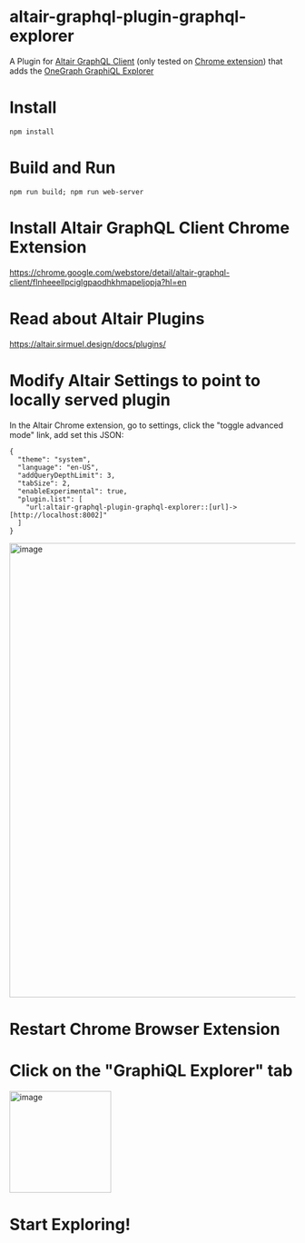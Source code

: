 # altair-graphql-plugin-graphql-explorer

A Plugin for [Altair GraphQL Client](https://altair.sirmuel.design/) (only tested on [Chrome extension](https://chrome.google.com/webstore/detail/altair-graphql-client/flnheeellpciglgpaodhkhmapeljopja?hl=en)) that adds the [OneGraph GraphiQL Explorer](https://github.com/OneGraph/graphiql-explorer)

# Install

```
npm install
```

# Build and Run

```
npm run build; npm run web-server
```

# Install Altair GraphQL Client Chrome Extension

https://chrome.google.com/webstore/detail/altair-graphql-client/flnheeellpciglgpaodhkhmapeljopja?hl=en

# Read about Altair Plugins

https://altair.sirmuel.design/docs/plugins/

# Modify Altair Settings to point to locally served plugin
In the Altair Chrome extension, go to settings, click the "toggle advanced mode" link, add set this JSON:

```
{
  "theme": "system",
  "language": "en-US",
  "addQueryDepthLimit": 3,
  "tabSize": 2,
  "enableExperimental": true,
  "plugin.list": [
    "url:altair-graphql-plugin-graphql-explorer::[url]->[http://localhost:8002]"
  ]
}

```

<img width="800" alt="image" src="https://user-images.githubusercontent.com/5340632/184222817-37abb99a-b37b-4da3-b34e-ffde82a341f1.png">

# Restart Chrome Browser Extension

# Click on the "GraphiQL Explorer" tab

<img width="179" alt="image" src="https://user-images.githubusercontent.com/5340632/172533096-da15d9f5-447a-42f7-81b1-4cb41c551954.png">

# Start Exploring!
